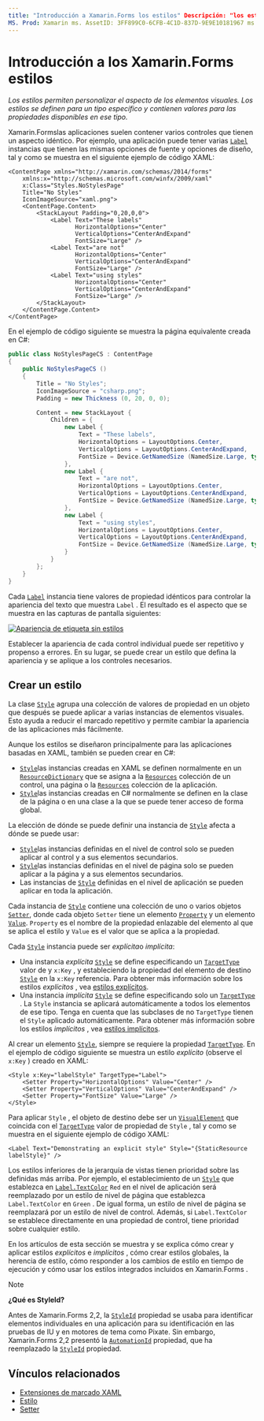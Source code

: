 ```yaml
---
title: "Introducción a Xamarin.Forms los estilos" Descripción: "los estilos permiten personalizar la apariencia de los elementos visuales. Los estilos se definen para un tipo específico y contienen valores para las propiedades disponibles en ese tipo. "
MS. Prod: Xamarin ms. AssetID: 3FF899C0-6CFB-4C1D-837D-9E9E10181967 ms. Technology: Xamarin-Forms Author: davidbritch ms. Author: dabritch ms. Date: 04/27/2016 no-LOC: [ Xamarin.Forms , Xamarin.Essentials ]
---
```


# <a name="introduction-to-xamarinforms-styles"></a>Introducción a los Xamarin.Forms estilos

_Los estilos permiten personalizar el aspecto de los elementos visuales. Los estilos se definen para un tipo específico y contienen valores para las propiedades disponibles en ese tipo._

Xamarin.Formslas aplicaciones suelen contener varios controles que tienen un aspecto idéntico. Por ejemplo, una aplicación puede tener varias [`Label`](xref:Xamarin.Forms.Label) instancias que tienen las mismas opciones de fuente y opciones de diseño, tal y como se muestra en el siguiente ejemplo de código XAML:

```xaml
<ContentPage xmlns="http://xamarin.com/schemas/2014/forms"
    xmlns:x="http://schemas.microsoft.com/winfx/2009/xaml"
    x:Class="Styles.NoStylesPage"
    Title="No Styles"
    IconImageSource="xaml.png">
    <ContentPage.Content>
        <StackLayout Padding="0,20,0,0">
            <Label Text="These labels"
                   HorizontalOptions="Center"
                   VerticalOptions="CenterAndExpand"
                   FontSize="Large" />
            <Label Text="are not"
                   HorizontalOptions="Center"
                   VerticalOptions="CenterAndExpand"
                   FontSize="Large" />
            <Label Text="using styles"
                   HorizontalOptions="Center"
                   VerticalOptions="CenterAndExpand"
                   FontSize="Large" />
        </StackLayout>
    </ContentPage.Content>
</ContentPage>
```

En el ejemplo de código siguiente se muestra la página equivalente creada en C#:

```csharp
public class NoStylesPageCS : ContentPage
{
    public NoStylesPageCS ()
    {
        Title = "No Styles";
        IconImageSource = "csharp.png";
        Padding = new Thickness (0, 20, 0, 0);

        Content = new StackLayout {
            Children = {
                new Label {
                    Text = "These labels",
                    HorizontalOptions = LayoutOptions.Center,
                    VerticalOptions = LayoutOptions.CenterAndExpand,
                    FontSize = Device.GetNamedSize (NamedSize.Large, typeof(Label))
                },
                new Label {
                    Text = "are not",
                    HorizontalOptions = LayoutOptions.Center,
                    VerticalOptions = LayoutOptions.CenterAndExpand,
                    FontSize = Device.GetNamedSize (NamedSize.Large, typeof(Label))
                },
                new Label {
                    Text = "using styles",
                    HorizontalOptions = LayoutOptions.Center,
                    VerticalOptions = LayoutOptions.CenterAndExpand,
                    FontSize = Device.GetNamedSize (NamedSize.Large, typeof(Label))
                }
            }
        };
    }
}
```

Cada [`Label`](xref:Xamarin.Forms.Label) instancia tiene valores de propiedad idénticos para controlar la apariencia del texto que muestra `Label` . El resultado es el aspecto que se muestra en las capturas de pantalla siguientes:

[![Apariencia de etiqueta sin estilos](introduction-images/no-styles.png)](introduction-images/no-styles-large.png#lightbox)

Establecer la apariencia de cada control individual puede ser repetitivo y propenso a errores. En su lugar, se puede crear un estilo que defina la apariencia y se aplique a los controles necesarios.

## <a name="create-a-style"></a>Crear un estilo

La clase [`Style`](xref:Xamarin.Forms.Style) agrupa una colección de valores de propiedad en un objeto que después se puede aplicar a varias instancias de elementos visuales. Esto ayuda a reducir el marcado repetitivo y permite cambiar la apariencia de las aplicaciones más fácilmente.

Aunque los estilos se diseñaron principalmente para las aplicaciones basadas en XAML, también se pueden crear en C#:

- [`Style`](xref:Xamarin.Forms.Style)las instancias creadas en XAML se definen normalmente en un [`ResourceDictionary`](xref:Xamarin.Forms.ResourceDictionary) que se asigna a la [`Resources`](xref:Xamarin.Forms.VisualElement.Resources) colección de un control, una página o la [`Resources`](xref:Xamarin.Forms.Application.Resources) colección de la aplicación.
- [`Style`](xref:Xamarin.Forms.Style)las instancias creadas en C# normalmente se definen en la clase de la página o en una clase a la que se puede tener acceso de forma global.

La elección de dónde se puede definir una instancia de [`Style`](xref:Xamarin.Forms.Style) afecta a dónde se puede usar:

- [`Style`](xref:Xamarin.Forms.Style)las instancias definidas en el nivel de control solo se pueden aplicar al control y a sus elementos secundarios.
- [`Style`](xref:Xamarin.Forms.Style)las instancias definidas en el nivel de página solo se pueden aplicar a la página y a sus elementos secundarios.
- Las instancias de [`Style`](xref:Xamarin.Forms.Style) definidas en el nivel de aplicación se pueden aplicar en toda la aplicación.

Cada instancia de [`Style`](xref:Xamarin.Forms.Style) contiene una colección de uno o varios objetos [`Setter`](xref:Xamarin.Forms.Setter), donde cada objeto `Setter` tiene un elemento [`Property`](xref:Xamarin.Forms.Setter.Property) y un elemento [`Value`](xref:Xamarin.Forms.Setter.Value). `Property` es el nombre de la propiedad enlazable del elemento al que se aplica el estilo y `Value` es el valor que se aplica a la propiedad.

Cada [`Style`](xref:Xamarin.Forms.Style) instancia puede ser *explícita*o *implícita*:

- Una instancia *explícita* [`Style`](xref:Xamarin.Forms.Style) se define especificando un [`TargetType`](xref:Xamarin.Forms.Style.TargetType) valor de y `x:Key` , y estableciendo la propiedad del elemento de destino [`Style`](xref:Xamarin.Forms.NavigableElement.Style) en la `x:Key` referencia. Para obtener más información sobre los estilos *explícitos* , vea [estilos explícitos](~/xamarin-forms/user-interface/styles/explicit.md).
- Una instancia *implícita* [`Style`](xref:Xamarin.Forms.Style) se define especificando solo un [`TargetType`](xref:Xamarin.Forms.Style.TargetType) . La `Style` instancia se aplicará automáticamente a todos los elementos de ese tipo. Tenga en cuenta que las subclases de no `TargetType` tienen el `Style` aplicado automáticamente. Para obtener más información sobre los estilos *implícitos* , vea [estilos implícitos](~/xamarin-forms/user-interface/styles/implicit.md).

Al crear un elemento [`Style`](xref:Xamarin.Forms.Style), siempre se requiere la propiedad [`TargetType`](xref:Xamarin.Forms.Style.TargetType). En el ejemplo de código siguiente se muestra un estilo *explícito* (observe el `x:Key` ) creado en XAML:

```xaml
<Style x:Key="labelStyle" TargetType="Label">
    <Setter Property="HorizontalOptions" Value="Center" />
    <Setter Property="VerticalOptions" Value="CenterAndExpand" />
    <Setter Property="FontSize" Value="Large" />
</Style>
```

Para aplicar `Style` , el objeto de destino debe ser un [`VisualElement`](xref:Xamarin.Forms.VisualElement) que coincida con el [`TargetType`](xref:Xamarin.Forms.Style.TargetType) valor de propiedad de `Style` , tal y como se muestra en el siguiente ejemplo de código XAML:

```xaml
<Label Text="Demonstrating an explicit style" Style="{StaticResource labelStyle}" />
```

Los estilos inferiores de la jerarquía de vistas tienen prioridad sobre las definidas más arriba. Por ejemplo, el establecimiento de un [`Style`](xref:Xamarin.Forms.Style) que establezca en [`Label.TextColor`](xref:Xamarin.Forms.Label.TextColor) `Red` en el nivel de aplicación será reemplazado por un estilo de nivel de página que establezca `Label.TextColor` en `Green` . De igual forma, un estilo de nivel de página se reemplazará por un estilo de nivel de control. Además, si `Label.TextColor` se establece directamente en una propiedad de control, tiene prioridad sobre cualquier estilo.

En los artículos de esta sección se muestra y se explica cómo crear y aplicar estilos *explícitos* e *implícitos* , cómo crear estilos globales, la herencia de estilo, cómo responder a los cambios de estilo en tiempo de ejecución y cómo usar los estilos integrados incluidos en Xamarin.Forms .

> [!NOTE]
> **¿Qué es StyleId?**
>
> Antes de Xamarin.Forms 2,2, la [`StyleId`](xref:Xamarin.Forms.Element.StyleId) propiedad se usaba para identificar elementos individuales en una aplicación para su identificación en las pruebas de IU y en motores de tema como Pixate. Sin embargo, Xamarin.Forms 2,2 presentó la [`AutomationId`](xref:Xamarin.Forms.Element.AutomationId) propiedad, que ha reemplazado la [`StyleId`](xref:Xamarin.Forms.Element.StyleId) propiedad.

## <a name="related-links"></a>Vínculos relacionados

- [Extensiones de marcado XAML](~/xamarin-forms/xaml/xaml-basics/xaml-markup-extensions.md)
- [Estilo](xref:Xamarin.Forms.Style)
- [Setter](xref:Xamarin.Forms.Setter)
